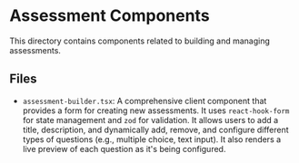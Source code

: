 # Assessment Components

This directory contains components related to building and managing assessments.

## Files

-   `assessment-builder.tsx`: A comprehensive client component that provides a form for creating new assessments. It uses `react-hook-form` for state management and `zod` for validation. It allows users to add a title, description, and dynamically add, remove, and configure different types of questions (e.g., multiple choice, text input). It also renders a live preview of each question as it's being configured.
